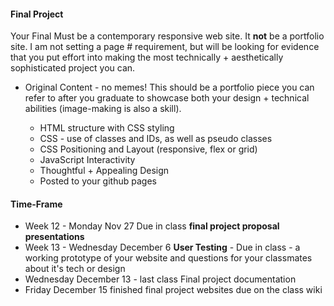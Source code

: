 #### Final Project
Your Final Must be a contemporary responsive web site. It **not** be a portfolio site. I am not setting a page # requirement, but will be looking for evidence that you put effort into making the most technically + aesthetically sophisticated project you can.

* Original Content - no memes!
This should be a portfolio piece you can refer to after you graduate to showcase both your design + technical abilities (image-making is also a skill).

  * HTML structure with CSS styling
  * CSS - use of classes and IDs, as well as pseudo classes
  * CSS Positioning and Layout (responsive, flex or grid)
  * JavaScript Interactivity
  * Thoughtful + Appealing Design
  * Posted to your github pages

#### Time-Frame
* Week 12 - Monday Nov 27
Due in class **final project proposal presentations**
* Week 13 - Wednesday December 6
**User Testing** - Due in class - a working prototype of your website and questions for your classmates about it's tech or design 
* Wednesday December 13 - last class
Final project documentation
* Friday December 15
finished final project websites due on the class wiki


